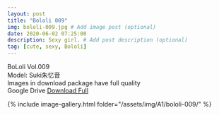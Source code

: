 ```yaml
---
layout: post
title: "Bololi 009"
img: bololi-009.jpg # Add image post (optional)
date: 2020-06-02 07:25:00
description: Sexy girl. # Add post description (optional)
tag: [cute, sexy, Bololi]
---
```

BoLoli Vol.009  
Model: Suki朱忆音            
Images in download package have full quality                    
Google Drive [Download Full](http://gestyy.com/e08mP0)

{% include image-gallery.html folder="/assets/img/A1/bololi-009/" %}
